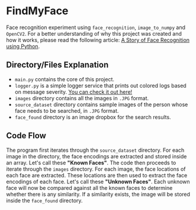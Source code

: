 # FindMyFace
Face recognition experiment using `face_recognition`, `image_to_numpy` and `OpenCV2`. 
For a better understanding of why this project was created and how it works, please read the following article: [A Story of Face Recognition using Python](https://dev.to/hamza5485/a-story-of-face-recognition-using-python-3b1a).

## Directory/Files Explanation
+ `main.py` contains the core of this project.
+ `logger.py` is a simple logger service that prints out colored logs based on message severity. [You can check it out here!](https://github.com/hamza5485/PythonLogger)
+ `images` directory contains all the images in `.JPG` format.
+ `source_dataset` directory contains sample images of the person whose face needs to be searched, in `.JPG` format.
+ `face_found` directory is an image dropbox for the search results. 

## Code Flow
The program first iterates through the `source_dataset` directory. For each image in the directory, the face encodings are extracted and stored inside an array. Let's call these **"Known Faces"**. The code then proceeds to iterate through the `images` directory. For each image, the face locations of each face are extracted. These locations are then used to extract the face encodings of each face. Let's call these **"Unknown Faces"**. Each unknown face will now be compared against all the known faces to determine whether there is any similarity. If a similarity exists, the image will be stored inside the `face_found` directory. 
